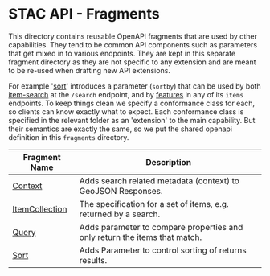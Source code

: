 # STAC API - Fragments

This directory contains reusable OpenAPI fragments that are used by other capabilities. They tend to 
be common API components such as parameters that get mixed in to various endpoints.
They are kept in this separate fragment directory as they are not specific to any extension and are meant 
to be re-used when drafting new API extensions.

For example '[sort](sort/)' introduces a parameter (`sortby`) that can be used by both [item-search](../item-search) 
at the `/search` endpoint, and by [features](../ogcapi-features) in any of its `items` endpoints. To keep
things clean we specify a conformance class for each, so clients can know exactly what to expect. Each
conformance class is specified in the relevant folder as an 'extension' to the main capability. But their
semantics are exactly the same, so we put the shared openapi definition in this `fragments` directory.

| Fragment Name                              | Description                                                                |
| ------------------------------------------ | -------------------------------------------------------------------------- |
| [Context](context/README.md)               | Adds search related metadata (context) to GeoJSON Responses.               |
| [ItemCollection](itemcollection/README.md) | The specification for a set of items, e.g. returned by a search.           |
| [Query](query/README.md)                   | Adds parameter to compare properties and only return the items that match. |
| [Sort](sort/README.md)                     | Adds Parameter to control sorting of returns results.                      |
